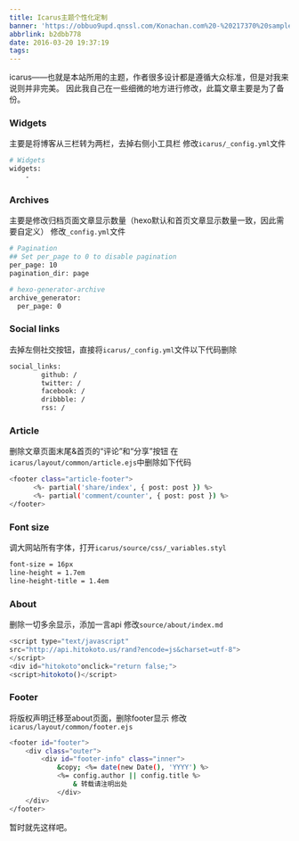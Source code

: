 ```yaml
---
title: Icarus主题个性化定制
banner: 'https://obbuo9upd.qnssl.com/Konachan.com%20-%20217370%20sample.webp'
abbrlink: b2dbb778
date: 2016-03-20 19:37:19
tags:
---
```

icarus——也就是本站所用的主题，作者很多设计都是遵循大众标准，但是对我来说则并非完美。
因此我自己在一些细微的地方进行修改，此篇文章主要是为了备份。
<!--more-->

### Widgets

主要是将博客从三栏转为两栏，去掉右侧小工具栏
修改`icarus/_config.yml`文件

```bash
# Widgets
widgets:
    - 
```

### Archives

主要是修改归档页面文章显示数量（hexo默认和首页文章显示数量一致，因此需要自定义）
修改`_config.yml`文件

```bash
# Pagination
## Set per_page to 0 to disable pagination
per_page: 10
pagination_dir: page

# hexo-generator-archive
archive_generator:
  per_page: 0
```

### Social links

去掉左侧社交按钮，直接将`icarus/_config.yml`文件以下代码删除

```bash
social_links:
        github: /
        twitter: /
        facebook: /
        dribbble: /
        rss: /
```

### Article

删除文章页面末尾&首页的“评论”和“分享”按钮
在`icarus/layout/common/article.ejs`中删除如下代码

```bash
<footer class="article-footer">
      <%- partial('share/index', { post: post }) %>
      <%- partial('comment/counter', { post: post }) %>
</footer>
```

### Font size

调大网站所有字体，打开`icarus/source/css/_variables.styl`

```bash
font-size = 16px
line-height = 1.7em
line-height-title = 1.4em
```

### About

删除一切多余显示，添加一言api
修改`source/about/index.md`

```javascript
<script type="text/javascript" 
src="http://api.hitokoto.us/rand?encode=js&charset=utf-8">
</script> 
<div id="hitokoto"onclick="return false;">
<script>hitokoto()</script>
```

### Footer

将版权声明迁移至about页面，删除footer显示
修改`icarus/layout/common/footer.ejs`

```bash
<footer id="footer">
    <div class="outer">
        <div id="footer-info" class="inner">
            &copy; <%= date(new Date(), 'YYYY') %> 
            <%= config.author || config.title %> 
				& 转载请注明出处
            </div>
    </div>
</footer>
```

暂时就先这样吧。
